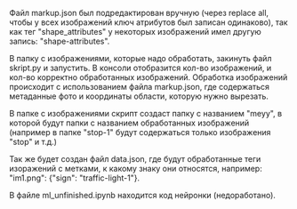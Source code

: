 Файл markup.json был подредактирован вручную (через replace all, чтобы у всех изображений ключ атрибутов был записан одинаково), так как тег "shape_attributes" у некоторых изображений имел другую запись: "shape-attributes". 

В папку с изображениями, которые надо обработать, закинуть файл skript.py и запустить. В консоли отобразится кол-во изображений, и кол-во корректно обработанных изображений. Обработка изображений происходит с использованием файла markup.json, где содержаться метаданные фото и координаты области, которую нужно вырезать.

В папке с изображениями скрипт создаст папку с названием "meyy", в которой будут папки с названием обработанных изображений (например в папке "stop-1" будут содержаться только изображения "stop" и т.д.)

Так же будет создан файл data.json, где будут обработанные теги изоражений с метками, к какому знаку они относятся, например: "im1.png": {"sign": "traffic-light-1"}.

В файле ml_unfinished.ipynb находится код нейронки (недоработано). 
